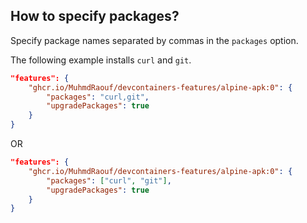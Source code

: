## How to specify packages?

Specify package names separated by commas in the `packages` option.

The following example installs `curl` and `git`.

```json
"features": {
    "ghcr.io/MuhmdRaouf/devcontainers-features/alpine-apk:0": {
        "packages": "curl,git",
        "upgradePackages": true
    }
}
```
OR

```json
"features": {
    "ghcr.io/MuhmdRaouf/devcontainers-features/alpine-apk:0": {
        "packages": ["curl", "git"],
        "upgradePackages": true
    }
}
```